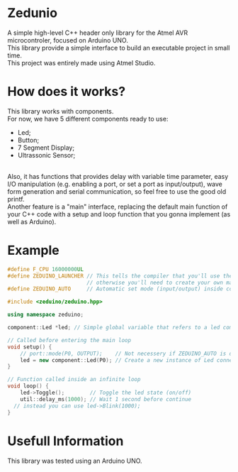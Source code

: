# Zedunio
A simple high-level C++ header only library for the Atmel AVR microcontroler, focused on Arduino UNO. <br/>
This library provide a simple interface to build an executable project in small time. <br/>
This project was entirely made using Atmel Studio.

# How does it works?
This library works with components. <br/>
For now, we have 5 different components ready to use:
- Led;
- Button;
- 7 Segment Display;
- Ultrassonic Sensor;
<br/>
Also, it has functions that provides delay with variable time parameter, easy I/O manipulation (e.g. enabling a port, or set a port as input/output), wave form generation and serial communication, so feel free to use the good old printf. <br/>
Another feature is a "main" interface, replacing the default main function of your C++ code with a setup and loop function that you gonna implement (as well as Arduino).

# Example

```c++
#define F_CPU 16000000UL
#define ZEDUINO_LAUNCHER // This tells the compiler that you'll use the setup and loop function, 
                         // otherwise you'll need to create your own main and main loop
#define ZEDUINO_AUTO	 // Automatic set mode (input/output) inside components constructors;

#include <zeduino/zeduino.hpp>

using namespace zeduino;

component::Led *led; // Simple global variable that refers to a led component

// Called before entering the main loop
void setup() {
	// port::mode(P0, OUTPUT);    // Not necessery if ZEDUINO_AUTO is defined
	led = new component::Led(P0); // Create a new instance of Led connected to the port 0
}

// Function called inside an infinite loop
void loop() {
	led->Toggle();        // Toggle the led state (on/off)
	util::delay_ms(1000); // Wait 1 second before continue
  // instead you can use led->Blink(1000);
}
```
# Usefull Information
This library was tested using an Arduino UNO.
